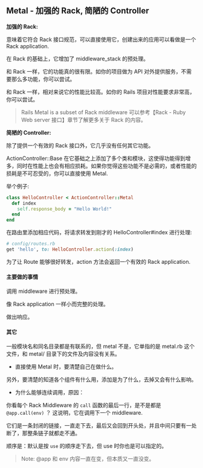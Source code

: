 ## Metal - 加强的 Rack, 简陋的 Controller

**加强的 Rack:**

意味着它符合 Rack 接口规范，可以直接使用它，创建出来的应用可以看做是一个 Rack application.

在 Rack 的基础上，它增加了 middleware_stack 的预处理。

和 Rack 一样，它的功能真的很有限。如你的项目做为 API 对外提供服务，不需要那么多功能，你可以尝试。

和 Rack 一样，相对来说它的性能比较高。如你的 Rails 项目对性能要求非常高，你可以尝试。

> Rails Metal is a subset of Rack middleware 可以参考【Rack - Ruby Web server 接口】章节了解更多关于 Rack 的内容。

**简陋的 Controller:**

除了提供一个有效的 Rack 接口外，它几乎没有任何其它功能。

ActionController::Base 在它基础之上添加了多个类和模块，这使得功能得到增多，同时在性能上也会有相应损耗。如果你觉得这些功能不是必需的，或者性能的损耗是不可忍受的，你可以直接使用 Metal.

举个例子:

```ruby
class HelloController < ActionController::Metal
  def index
    self.response_body = "Hello World!"
  end
end
```

在路由里添加相应代码，将请求转发到刚才的 HelloController#index 进行处理:

```ruby
# config/routes.rb
get 'hello', to: HelloController.action(:index)
```

为了让 Route 能够很好转发，action 方法会返回一个有效的 Rack application.

#### 主要做的事情

调用 middleware 进行预处理。

像 Rack application 一样小而完整的处理。

做出响应。

#### 其它

一般模块名和同名目录都是有联系的，但 metal 不是，它单指的是 metal.rb 这个文件，和 metal/ 目录下的文件及内容没有关系。

- 直接使用 Metal 时，要清楚自己在做什么。

另外，要清楚的知道各个组件有什么用，添加是为了什么，去掉又会有什么影响。

- 为什么能够连续调用，原因：

你看每个 Rack Middleware 的 `call` 函数的最后一行，是不是都是 `@app.call(env)` ？
这说明，它在调用下一个 middleware.

它们是一条封闭的链接，一直走下去，最后又会回到开头处，并且中间只要有一处断了，那整条链子就都走不通。

顺序是：默认是按 `use` 的顺序走下去，但 use 时你也是可以指定的。

> Note: @app 和 env 内容一直在变，但本质又一直没变。
